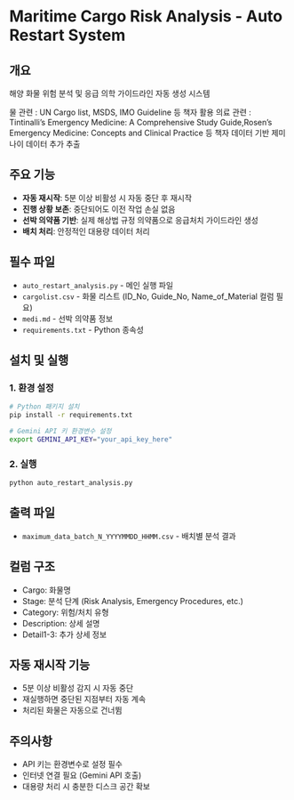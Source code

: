# Maritime Cargo Risk Analysis - Auto Restart System

## 개요
해양 화물 위험 분석 및 응급 의학 가이드라인 자동 생성 시스템

물 관련 : UN Cargo list, MSDS, IMO Guideline 등 책자 활용
의료 관련 : Tintinalli’s Emergency Medicine: A Comprehensive Study Guide,Rosen’s Emergency Medicine: Concepts and Clinical Practice 등 책자 데이터 기반 제미나이 데이터 추가 추출

## 주요 기능
- **자동 재시작**: 5분 이상 비활성 시 자동 중단 후 재시작
- **진행 상황 보존**: 중단되어도 이전 작업 손실 없음
- **선박 의약품 기반**: 실제 해상법 규정 의약품으로 응급처치 가이드라인 생성
- **배치 처리**: 안정적인 대용량 데이터 처리

## 필수 파일
- `auto_restart_analysis.py` - 메인 실행 파일
- `cargolist.csv` - 화물 리스트 (ID_No, Guide_No, Name_of_Material 컬럼 필요)
- `medi.md` - 선박 의약품 정보
- `requirements.txt` - Python 종속성

## 설치 및 실행

### 1. 환경 설정
```bash
# Python 패키지 설치
pip install -r requirements.txt

# Gemini API 키 환경변수 설정
export GEMINI_API_KEY="your_api_key_here"
```

### 2. 실행
```bash
python auto_restart_analysis.py
```

## 출력 파일
- `maximum_data_batch_N_YYYYMMDD_HHMM.csv` - 배치별 분석 결과

## 컬럼 구조
- Cargo: 화물명
- Stage: 분석 단계 (Risk Analysis, Emergency Procedures, etc.)
- Category: 위험/처치 유형
- Description: 상세 설명
- Detail1-3: 추가 상세 정보

## 자동 재시작 기능
- 5분 이상 비활성 감지 시 자동 중단
- 재실행하면 중단된 지점부터 자동 계속
- 처리된 화물은 자동으로 건너뜀

## 주의사항
- API 키는 환경변수로 설정 필수
- 인터넷 연결 필요 (Gemini API 호출)
- 대용량 처리 시 충분한 디스크 공간 확보
